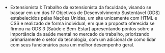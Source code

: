 <ul>
  <li><bold>Extensionista I:</bold> Trabalho da extensionista da faculdade, visando se basear em um dos 17 Objetivos de Desenvolvimento Sustentável (ODS) estabelecidos pelas Nações Unidas, um site unicamente com HTML e CSS e realizado de forma individual, em que a proposta oferecida se firmou na ODS 3 (Saúde e Bem-Estar) apresentando pontos sobre a importância da saúde mental no mercado de trabalho, priorizando primariamente o setor da tecnologia, com um adicional de como lidar com seus funcionários para um melhor desempenho geral.</li> <br><br>
</ul>
